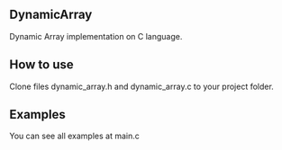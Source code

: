 DynamicArray
------------------
Dynamic Array implementation on C language.

How to use
------------------
Clone files dynamic_array.h and dynamic_array.c to your project folder.

Examples
------------------
You can see all examples at main.c
